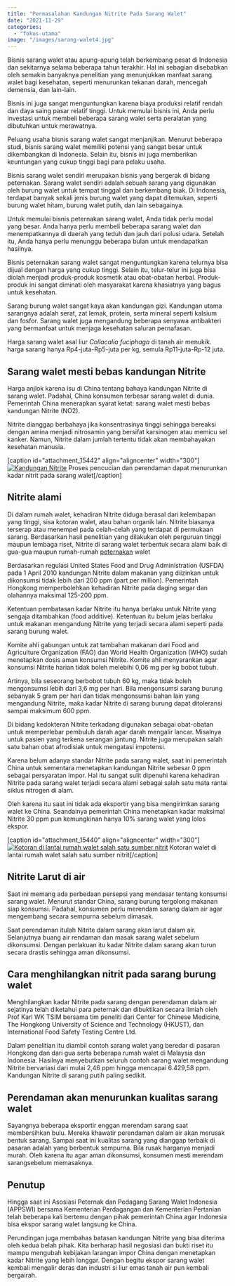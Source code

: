 ```yaml
---
title: "Permasalahan Kandungan Nitrite Pada Sarang Walet"
date: "2021-11-29"
categories: 
  - "fokus-utama"
image: "/images/sarang-walet4.jpg"
---
```


Bisnis sarang walet atau apung-apung telah berkembang pesat di Indonesia dan sekitarnya selama beberapa tahun terakhir. Hal ini sebagian disebabkan oleh semakin banyaknya penelitian yang menunjukkan manfaat sarang walet bagi kesehatan, seperti menurunkan tekanan darah, mencegah demensia, dan lain-lain.

Bisnis ini juga sangat menguntungkan karena biaya produksi relatif rendah dan daya saing pasar relatif tinggi. Untuk memulai bisnis ini, Anda perlu investasi untuk membeli beberapa sarang walet serta peralatan yang dibutuhkan untuk merawatnya.

Peluang usaha bisnis sarang walet sangat menjanjikan. Menurut beberapa studi, bisnis sarang walet memiliki potensi yang sangat besar untuk dikembangkan di Indonesia. Selain itu, bisnis ini juga memberikan keuntungan yang cukup tinggi bagi para pelaku usaha.

Bisnis sarang walet sendiri merupakan bisnis yang bergerak di bidang peternakan. Sarang walet sendiri adalah sebuah sarang yang digunakan oleh burung walet untuk tempat tinggal dan berkembang biak. Di Indonesia, terdapat banyak sekali jenis burung walet yang dapat ditemukan, seperti burung walet hitam, burung walet putih, dan lain sebagainya.

Untuk memulai bisnis peternakan sarang walet, Anda tidak perlu modal yang besar. Anda hanya perlu membeli beberapa sarang walet dan menempatkannya di daerah yang teduh dan jauh dari polusi udara. Setelah itu, Anda hanya perlu menunggu beberapa bulan untuk mendapatkan hasilnya.

Bisnis peternakan sarang walet sangat menguntungkan karena telurnya bisa dijual dengan harga yang cukup tinggi. Selain itu, telur-telur ini juga bisa diolah menjadi produk-produk kosmetik atau obat-obatan herbal. Produk-produk ini sangat diminati oleh masyarakat karena khasiatnya yang bagus untuk kesehatan.

Sarang burung walet sangat kaya akan kandungan gizi. Kandungan utama sarangnya adalah serat, zat lemak, protein, serta mineral seperti kalsium dan fosfor. Sarang walet juga mengandung beberapa senyawa antibakteri yang bermanfaat untuk menjaga kesehatan saluran pernafasan.

Harga sarang walet asal liur _Collacalia fuciphaga_ di tanah air menukik. harga sarang hanya Rp4-juta-Rp5-juta per kg, semula Rp11-juta-Rp-12 juta.

## Sarang walet mesti bebas kandungan Nitrite

Harga anjlok karena isu di China tentang bahaya kandungan Nitrite di sarang walet. Padahal, China konsumen terbesar sarang walet di dunia. Pemerintah China menerapkan syarat ketat: sarang walet mesti bebas kandungan Nitrite (NO2).

Nitrite dianggap berbahaya jika konsentrasinya tinggi sehingga bereaksi dengan amina menjadi nitrosamin yang bersifat karsinogen atau memicu sel kanker. Namun, Nitrite dalam jumlah tertentu tidak akan membahayakan kesehatan manusia.

\[caption id="attachment\_15442" align="aligncenter" width="300"\][![Kandungan Nitrite](/images/nitrat-walet-300x199.jpg)](http://localhost/mitra/wp-content/uploads/2021/11/nitrat-walet.jpg) Proses pencucian dan perendaman dapat menurunkan kadar nitrit pada sarang walet\[/caption\]

## Nitrite alami

Di dalam rumah walet, kehadiran Nitrite diduga berasal dari kelembapan yang tinggi, sisa kotoran walet, atau bahan organik lain. Nitrite biasanya terserap atau menempel pada celah-celah yang terdapat di permukaan sarang. Berdasarkan hasil penelitian yang dilakukan oleh perguruan tinggi maupun lembaga riset, Nitrite di sarang walet terbentuk secara alami baik di gua-gua maupun rumah-rumah [peternakan](http://localhost/mitra/peternakan "peternakan") walet

Berdasarkan regulasi United States Food and Drug Administration (USFDA) pada 1 April 2010 kandungan Nitrite dalam makanan yang diizinkan untuk dikonsumsi tidak lebih dari 200 ppm (part per million). Pemerintah Hongkong memperbolehkan kehadiran Nitrite pada daging segar dan olahannya maksimal 125-200 ppm.

Ketentuan pembatasan kadar Nitrite itu hanya berlaku untuk Nitrite yang sengaja ditambahkan (food additive). Ketentuan itu belum jelas berlaku untuk makanan mengandung Nitrite yang terjadi secara alami seperti pada sarang burung walet.

Komite ahli gabungan untuk zat tambahan makanan dari Food and Agriculture Organization (FAO) dan World Health Organization (WHO) sudah menetapkan dosis aman konsumsi Nitrite. Komite ahli menyarankan agar konsumsi Nitrite harian tidak boleh melebihi 0,06 mg per kg bobot tubuh.

Artinya, bila seseorang berbobot tubuh 60 kg, maka tidak boleh mengonsumsi lebih dari 3,6 mg per hari. Bila mengonsumsi sarang burung sebanyak 5 gram per hari dan tidak mengonsumsi bahan lain yang mengandung Nitrite, maka kadar Nitrite di sarang burung dapat ditoleransi sampai maksimum 600 ppm.

Di bidang kedokteran Nitrite terkadang digunakan sebagai obat-obatan untuk memperlebar pembuluh darah agar darah mengalir lancar. Misalnya untuk pasien yang terkena serangan jantung. Nitrite juga merupakan salah satu bahan obat afrodisiak untuk mengatasi impotensi.

Karena belum adanya standar Nitrite pada sarang walet, saat ini pemerintah China untuk sementara menetapkan kandungan Nitrite sebesar 0 ppm sebagai persyaratan impor. Hal itu sangat sulit dipenuhi karena kehadiran Nitrite pada sarang walet terjadi secara alami sebagai salah satu mata rantai siklus nitrogen di alam.

Oleh karena itu saat ini tidak ada eksportir yang bisa mengirimkan sarang walet ke China. Seandainya pemerintah China menetapkan kadar maksimal Nitrite 30 ppm pun kemungkinan hanya 10% sarang walet yang lolos ekspor.

\[caption id="attachment\_15440" align="aligncenter" width="300"\][![Kotoran di lantai rumah walet salah satu sumber nitrit](/images/nitrat-sarang-walet-300x238.jpg)](http://localhost/mitra/wp-content/uploads/2021/11/nitrat-sarang-walet.jpg) Kotoran walet di lantai rumah walet salah satu sumber nitrit\[/caption\]

## Nitrite Larut di air

Saat ini memang ada perbedaan persepsi yang mendasar tentang konsumsi sarang walet. Menurut standar China, sarang burung tergolong makanan siap konsumsi. Padahal, konsumen perlu merendam sarang dalam air agar mengembang secara sempurna sebelum dimasak.

Saat perendaman itulah Nitrite dalam sarang akan larut dalam air. Selanjutnya buang air rendaman dan masak sarang walet sebelum dikonsumsi. Dengan perlakuan itu kadar Nitrite dalam sarang akan turun secara drastis sehingga aman dikonsumsi.

## Cara menghilangkan nitrit pada sarang burung walet

Menghilangkan kadar Nitrite pada sarang dengan perendaman dalam air sejatinya telah diketahui para peternak dan dibuktikan secara ilmiah oleh Prof Karl WK TSIM bersama tim peneliti dari Center for Chinese Medicine, The Hongkong University of Science and Technology (HKUST), dan International Food Safety Testing Centre Ltd.

Dalam penelitian itu diambil contoh sarang walet yang beredar di pasaran Hongkong dan dari gua serta beberapa rumah walet di Malaysia dan Indonesia. Hasilnya menyebutkan seluruh contoh sarang walet mengandung Nitrite bervariasi dari mulai 2,46 ppm hingga mencapai 6.429,58 ppm. Kandungan Nitrite di sarang putih paling sedikit.

## Perendaman akan menurunkan kualitas sarang walet

Sayangnya beberapa eksportir enggan merendam sarang saat membersihkan bulu. Mereka khawatir perendaman dalam air akan merusak bentuk sarang. Sampai saat ini kualitas sarang yang dianggap terbaik di pasaran adalah yang berbentuk sempurna. Bila rusak harganya menjadi murah. Oleh karena itu agar aman dikonsumsi, konsumen mesti merendam sarangsebelum memasaknya.

## Penutup

Hingga saat ini Asosiasi Peternak dan Pedagang Sarang Walet Indonesia (APPSWI) bersama Kementerian Perdagangan dan Kementerian Pertanian telah beberapa kali bertemu dengan pihak pemerintah China agar Indonesia bisa ekspor sarang walet langsung ke China.

Perundingan juga membahas batasan kandungan Nitrite yang bisa diterima oleh kedua belah pihak. Kita berharap hasil negosiasi dan bukti riset itu mampu mengubah kebijakan larangan impor China dengan menetapkan kadar Nitrite yang lebih longgar. Dengan begitu ekspor sarang walet kembali mengalir deras dan industri si liur emas tanah air pun kembali bergairah.
